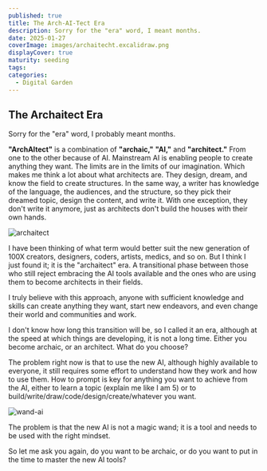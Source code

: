 ```yaml
---
published: true
title: The Arch-AI-Tect Era
description: Sorry for the "era" word, I meant months.
date: 2025-01-27
coverImage: images/archaitecht.excalidraw.png
displayCover: true
maturity: seeding
tags:
categories:
  - Digital Garden
---
```


## The Archaitect Era
Sorry for the "era" word, I probably meant months.

**"ArchAItect"** is a combination of **"archaic,"** **"AI,"** and **"architect."** From one to the other because of AI. Mainstream AI is enabling people to create anything they want. The limits are in the limits of our imagination. Which makes me think a lot about what architects are. They design, dream, and know the field to create structures. In the same way, a writer has knowledge of the language, the audiences, and the structure, so they pick their dreamed topic, design the content, and write it. With one exception, they don't write it anymore, just as architects don't build the houses with their own hands.

![archaitect](./images/100x.avif)

I have been thinking of what term would better suit the new generation of 100X creators, designers, coders, artists, medics, and so on. But I think I just found it; it is the "archaitect" era. A transitional phase between those who still reject embracing the AI tools available and the ones who are using them to become architects in their fields.

I truly believe with this approach, anyone with sufficient knowledge and skills can create anything they want, start new endeavors, and even change their world and communities and work.

I don't know how long this transition will be, so I called it an era, although at the speed at which things are developing, it is not a long time. Either you become archaic, or an architect. What do you choose?

The problem right now is that to use the new AI, although highly available to everyone, it still requires some effort to understand how they work and how to use them. How to prompt is key for anything you want to achieve from the AI, either to learn a topic (explain me like I am 5) or to build/write/draw/code/design/create/whatever you want.

![wand-ai](./images/wand.avif)

The problem is that the new AI is not a magic wand; it is a tool and needs to be used with the right mindset.

So let me ask you again, do you want to be archaic, or do you want to put in the time to master the new AI tools?